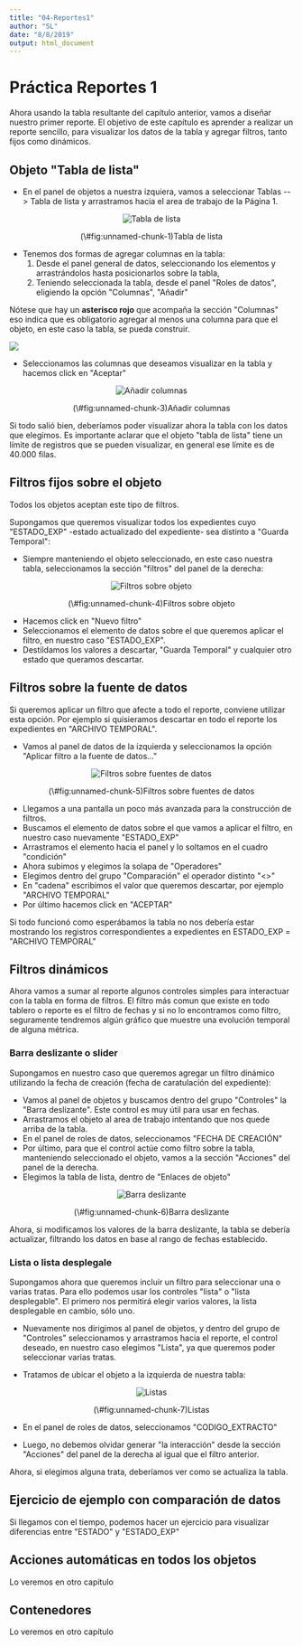 ```yaml
---
title: "04-Reportes1"
author: "SL"
date: "8/8/2019"
output: html_document
---
```


# Práctica Reportes 1

Ahora usando la tabla resultante del capítulo anterior, vamos a diseñar nuestro primer reporte.
El objetivo de este capítulo es aprender a realizar un reporte sencillo, para visualizar los datos de la tabla y agregar filtros, tanto fijos como dinámicos. 


## Objeto "Tabla de lista"

* En el panel de objetos a nuestra izquiera, vamos a seleccionar Tablas --> Tabla de lista y arrastramos hacia el area de trabajo de la Página 1.

<div class="figure" style="text-align: center">
<img src="./imagenes/cap4_img1_tabla_lista.PNG" alt="Tabla de lista"  />
<p class="caption">(\#fig:unnamed-chunk-1)Tabla de lista</p>
</div>

* Tenemos dos formas de agregar columnas en la tabla: 
  1. Desde el panel general de datos, seleccionando los elementos y arrastrándolos hasta posicionarlos sobre la tabla,
  2. Teniendo seleccionada la tabla, desde el panel "Roles de datos", eligiendo la opción "Columnas", "Añadir"

Nótese que hay un <b>asterisco rojo</b> que acompaña la sección "Columnas" eso indica que es obligatorio agregar al menos una columna para que el objeto, en este caso la tabla, se pueda construir.
  
<img src="./imagenes/cap4_img2_agregar_elementos.PNG" style="display: block; margin: auto;" />

* Seleccionamos las columnas que deseamos visualizar en la tabla y hacemos click en "Aceptar"

<div class="figure" style="text-align: center">
<img src="./imagenes/cap4_img3_seleccionar_columnas.PNG" alt="Añadir columnas"  />
<p class="caption">(\#fig:unnamed-chunk-3)Añadir columnas</p>
</div>

Si todo salió bien, deberíamos poder visualizar ahora la tabla con los datos que elegimos. 
Es importante aclarar que el objeto "tabla de lista" tiene un límite de registros que se pueden visualizar, en general ese límite es de 40.000 filas. 


## Filtros fijos sobre el objeto

Todos los objetos aceptan este tipo de filtros.

Supongamos que queremos visualizar todos los expedientes cuyo "ESTADO_EXP" -estado actualizado del expediente- sea distinto a "Guarda Temporal":

* Siempre manteniendo el objeto seleccionado, en este caso nuestra tabla, seleccionamos la sección "filtros" del panel de la derecha:

<div class="figure" style="text-align: center">
<img src="./imagenes/cap4_img4_filtros.PNG" alt="Filtros sobre objeto"  />
<p class="caption">(\#fig:unnamed-chunk-4)Filtros sobre objeto</p>
</div>

* Hacemos click en "Nuevo filtro"
* Seleccionamos el elemento de datos sobre el que queremos aplicar el filtro, en nuestro caso "ESTADO_EXP".
* Destildamos los valores a descartar, "Guarda Temporal" y cualquier otro estado que queramos descartar.


## Filtros sobre la fuente de datos

Si queremos aplicar un filtro que afecte a todo el reporte, conviene utilizar esta opción.
Por ejemplo si quisieramos descartar en todo el reporte los expedientes en "ARCHIVO TEMPORAL".

* Vamos al panel de datos de la izquierda y seleccionamos la opción "Aplicar filtro a la fuente de datos..."

<div class="figure" style="text-align: center">
<img src="./imagenes/cap4_img5_filtros_fuente.PNG" alt="Filtros sobre fuentes de datos"  />
<p class="caption">(\#fig:unnamed-chunk-5)Filtros sobre fuentes de datos</p>
</div>

* Llegamos a una pantalla un poco más avanzada para la construcción de filtros.
* Buscamos el elemento de datos sobre el que vamos a aplicar el filtro, en nuestro caso nuevamente "ESTADO_EXP"
* Arrastramos el elemento hacia el panel y lo soltamos en el cuadro "condición"
* Ahora subimos y elegimos la solapa de "Operadores"
* Elegimos dentro del grupo "Comparación" el operador distinto "<>"
* En "cadena" escribimos el valor que queremos descartar, por ejemplo "ARCHIVO TEMPORAL"
* Por último hacemos click en "ACEPTAR"

Si todo funcionó como esperábamos la tabla no nos debería estar mostrando los registros correspondientes a expedientes en ESTADO_EXP = "ARCHIVO TEMPORAL"


## Filtros dinámicos

Ahora vamos a sumar al reporte algunos controles simples para interactuar con la tabla en forma de filtros.
El filtro más comun que existe en todo tablero o reporte es el filtro de fechas y si no lo encontramos como filtro, seguramente tendremos algún gráfico que muestre una evolución temporal de alguna métrica.


### Barra deslizante o slider

Supongamos en nuestro caso que queremos agregar un filtro dinámico utilizando la fecha de creación (fecha de caratulación del expediente):
* Vamos al panel de objetos y buscamos dentro del grupo "Controles" la "Barra deslizante". Este control es muy útil para usar en fechas.
* Arrastramos el objeto al area de trabajo intentando que nos quede arriba de la tabla.
* En el panel de roles de datos, seleccionamos "FECHA DE CREACIÓN"
* Por último, para que el control actúe como filtro sobre la tabla, manteniendo seleccionado el objeto, vamos a la sección "Acciones" del panel de la derecha.
* Elegimos la tabla de lista, dentro de "Enlaces de objeto"

<div class="figure" style="text-align: center">
<img src="./imagenes/cap4_img6_filtros_dinamicos_fecha.PNG" alt="Barra deslizante"  />
<p class="caption">(\#fig:unnamed-chunk-6)Barra deslizante</p>
</div>

Ahora, si modificamos los valores de la barra deslizante, la tabla se debería actualizar, filtrando los datos en base al rango de fechas establecido.


### Lista o lista desplegale

Supongamos ahora que queremos incluir un filtro para seleccionar una o varias tratas.
Para ello podemos usar los controles "lista" o "lista desplegable". El primero nos permitirá elegir varios valores, la lista desplegable en cambio, sólo uno.

* Nuevamente nos dirigimos al panel de objetos, y dentro del grupo de "Controles" seleccionamos y arrastramos hacia el reporte, el control deseado, en nuestro caso elegimos "Lista", ya que queremos poder seleccionar varias tratas.

* Tratamos de ubicar el objeto a la izquierda de nuestra tabla:

<div class="figure" style="text-align: center">
<img src="./imagenes/cap4_img7_filtro_lista.PNG" alt="Listas"  />
<p class="caption">(\#fig:unnamed-chunk-7)Listas</p>
</div>

* En el panel de roles de datos, seleccionamos "CODIGO_EXTRACTO"

* Luego, no debemos olvidar generar "la interacción" desde la sección "Acciones" del panel de la derecha al igual que el filtro anterior.

Ahora, si elegimos alguna trata, deberíamos ver como se actualiza la tabla.


## Ejercicio de ejemplo con comparación de datos

Si llegamos con el tiempo, podemos hacer un ejercicio para visualizar diferencias entre "ESTADO" y  "ESTADO_EXP"


## Acciones automáticas en todos los objetos

Lo veremos en otro capítulo


## Contenedores

Lo veremos en otro capítulo














